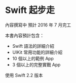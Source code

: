 Swift 起步走
=======

內容撰寫中 預計 2016 年 7 月完工

本書內容預計包含：

- Swift 語法的詳細介紹
- UIKit 常用功能的詳細介紹
- 10 個以上的範例 App
- 3 個以上的完整實戰 App

使用 Swift 2.2 版本
